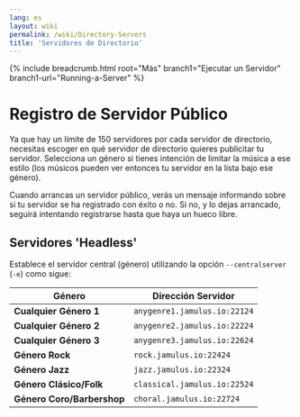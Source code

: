 ```yaml
---
lang: es
layout: wiki
permalink: /wiki/Directory-Servers
title: 'Servidores de Directorio'
---
```


{% include breadcrumb.html root="Más" branch1="Ejecutar un Servidor" branch1-url="Running-a-Server" %}

# Registro de Servidor Público

Ya que hay un límite de 150 servidores por cada servidor de directorio, necesitas escoger en qué servidor de directorio quieres publicitar tu servidor. Selecciona un género si tienes intención de limitar la música a ese estilo (los músicos pueden ver entonces tu servidor en la lista bajo ese género).

Cuando arrancas un servidor público, verás un mensaje informando sobre si tu servidor se ha registrado con éxito o no. Si no, y lo dejas arrancado, seguirá intentando registrarse hasta que haya un hueco libre.


## Servidores 'Headless'

Establece el servidor central (género) utilizando la opción `--centralserver` (`-e`) como sigue:


| Género | Dirección Servidor |
|-----------|------------------|
| **Cualquier Género 1** | `anygenre1.jamulus.io:22124` |
| **Cualquier Género 2** | `anygenre2.jamulus.io:22224` |
| **Cualquier Género 3** | `anygenre3.jamulus.io:22624` |
| **Género Rock** | `rock.jamulus.io:22424` |
| **Género Jazz** | `jazz.jamulus.io:22324` |
| **Género Clásico/Folk** | `classical.jamulus.io:22524` |
| **Género Coro/Barbershop** | `choral.jamulus.io:22724` |
